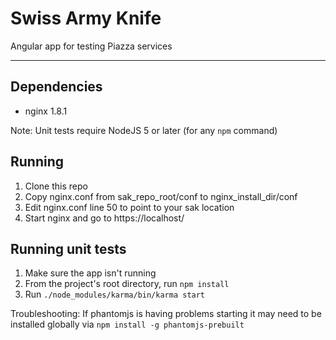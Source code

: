 # Swiss Army Knife
Angular app for testing Piazza services

***
## Dependencies
* nginx 1.8.1

Note: Unit tests require NodeJS 5 or later (for any `npm` command)

## Running
1. Clone this repo
2. Copy nginx.conf from sak_repo_root/conf to nginx_install_dir/conf
3. Edit nginx.conf line 50 to point to your sak location
4. Start nginx and go to https://localhost/

## Running unit tests
1. Make sure the app isn't running
2. From the project's root directory, run `npm install`
3. Run `./node_modules/karma/bin/karma start`

Troubleshooting: If phantomjs is having problems starting it may need to be installed globally via `npm install -g phantomjs-prebuilt`
